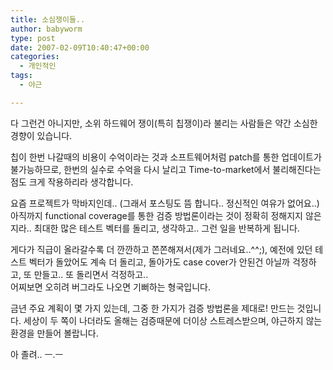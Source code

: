 ```yaml
---
title: 소심쟁이들..
author: babyworm
type: post
date: 2007-02-09T10:40:47+00:00
categories:
  - 개인적인
tags:
  - 야근

---
```

다 그런건 아니지만, 소위 하드웨어 쟁이(특히 칩쟁이)라 불리는 사람들은 약간 소심한 경향이 있습니다.

칩이 한번 나갈때의 비용이 수억이라는 것과 소프트웨어처럼 patch를 통한 업데이트가 불가능하므로, 한번의 실수로 수억을 다시 날리고 Time-to-market에서 불리해진다는 점도 크게 작용하리라 생각합니다.

요즘 프로젝트가 막바지인데.. (그래서 포스팅도 뜸 합니다.. 정신적인 여유가 없어요..) 아직까지 functional coverage를 통한 검증 방법론이라는 것이 정확히 정해지지 않은지라.. 최대한 많은 테스트 벡터를 돌리고, 생각하고.. 그런 일을 반복하게 됩니다. 

게다가 직급이 올라갈수록 더 깐깐하고 쫀쫀해져서(제가 그러네요..^^;), 예전에 있던 테스트 벡터가 돌았어도 계속 더 돌리고, 돌아가도 case cover가 안된건 아닐까 걱정하고, 또 만들고.. 또 돌리면서 걱정하고..<br>
어찌보면 오히려 버그라도 나오면 기뻐하는 형국입니다. 

금년 주요 계획이 몇 가지 있는데, 그중 한 가지가 검증 방법론을 제대로! 만드는 것입니다. 세상이 두 쪽이 나더라도 올해는 검증때문에 더이상 스트레스받으며, 야근하지 않는 환경을 만들어 볼랍니다. 

아 졸려.. ㅡ.ㅡ
